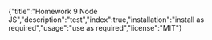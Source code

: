 {"title":"Homework 9 Node JS","description":"test","index":true,"installation":"install as required","usage":"use as required","license":"MIT"}